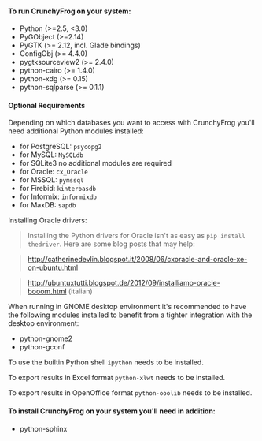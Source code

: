 #### To run CrunchyFrog on your system: ####

  * Python (>=2.5, <3.0)
  * PyGObject (>=2.14)
  * PyGTK (>= 2.12, incl. Glade bindings)
  * ConfigObj (>= 4.4.0)
  * pygtksourceview2 (>= 2.4.0)
  * python-cairo (>= 1.4.0)
  * python-xdg (>= 0.15)
  * python-sqlparse (>= 0.1.1)

<a href='Hidden comment: 
For the development version (trunk, unstable) you"ll need in addition:
'></a>


#### Optional Requirements ####

Depending on which databases you want to access with CrunchyFrog
you'll need additional Python modules installed:

  * for PostgreSQL: `psycopg2`
  * for MySQL: `MySQLdb`
  * for SQLite3 no additional modules are required
  * for Oracle: `cx_Oracle`
  * for MSSQL: `pymssql`
  * for Firebid: `kinterbasdb`
  * for Informix: `informixdb`
  * for MaxDB: `sapdb`

Installing Oracle drivers:

> Installing the Python drivers for Oracle isn't as easy as `pip install thedriver`. Here are some blog posts that may help:

> http://catherinedevlin.blogspot.it/2008/06/cxoracle-and-oracle-xe-on-ubuntu.html

> http://ubuntuxtutti.blogspot.de/2012/09/installiamo-oracle-booom.html (italian)

When running in GNOME desktop environment it's recommended to have the
following modules installed to benefit from a tighter integration with
the desktop environment:

  * python-gnome2
  * python-gconf

To use the builtin Python shell `ipython` needs to be installed.

To export results in Excel format `python-xlwt` needs to be installed.

To export results in OpenOffice format `python-ooolib` needs to be
installed.

#### To install CrunchyFrog on your system you'll need in addition: ####

  * python-sphinx